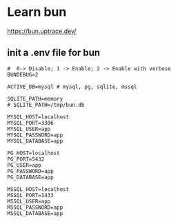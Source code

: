 # Learn bun

https://bun.uptrace.dev/


## init a .env file for bun

```env
#  0-> Disable; 1 -> Enable; 2 -> Enable with verbose
BUNDEBUG=2

ACTIVE_DB=mysql # mysql, pg, sqlite, mssql

SQLITE_PATH=memory
# SQLITE_PATH=/tmp/bun.db

MYSQL_HOST=localhost
MYSQL_PORT=3306
MYSQL_USER=app
MYSQL_PASSWORD=app
MYSQL_DATABASE=app

PG_HOST=localhost
PG_PORT=5432
PG_USER=app
PG_PASSWORD=app
PG_DATABASE=app

MSSQL_HOST=localhost
MSSQL_PORT=1433
MSSQL_USER=app
MSSQL_PASSWORD=app
MSSQL_DATABASE=app
```
